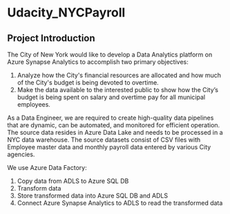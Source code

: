 # Udacity_NYCPayroll

## Project Introduction
The City of New York would like to develop a Data Analytics platform on Azure Synapse Analytics to accomplish two primary objectives:
1.	Analyze how the City's financial resources are allocated and how much of the City's budget is being devoted to overtime.
2.	Make the data available to the interested public to show how the City’s budget is being spent on salary and overtime pay for all municipal employees.

As a Data Engineer, we are required to create high-quality data pipelines that are dynamic, can be automated, and monitored for efficient operation. 
The source data resides in Azure Data Lake and needs to be processed in a NYC data warehouse. The source datasets consist of CSV files with Employee master data and monthly payroll data entered by various City agencies.

We use Azure Data Factory:
1. Copy data from ADLS to Azure SQL DB
2. Transform data
3. Store transformed data into Azure SQL DB and ADLS
4. Connect Azure Synapse Analytics to ADLS to read the transformed data
